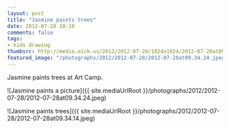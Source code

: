 ```yaml
---
layout: post
title: "Jasmine paints trees"
date: 2012-07-28 10:10
comments: false
tags: 
- kids drawing
thumbsrc: http://media.eick.us/2012/2012-07-28/1024x1024/2012-07-28at09.34.24.jpeg
featured_image: "/photographs/2012/2012-07-28/2012-07-28at09.34.24.jpeg"
---
```

Jasmine paints trees at Art Camp.

![Jasmine paints a picture]({{ site.mediaUrlRoot }}/photographs/2012/2012-07-28/2012-07-28at09.34.24.jpeg)


![Jasmine paints trees]({{ site.mediaUrlRoot }}/photographs/2012/2012-07-28/2012-07-28at09.34.14.jpeg)

